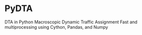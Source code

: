 # PyDTA
DTA in Python
Macroscopic Dynamic Traffic Assignment
Fast and multiprocessing using Cython, Pandas, and Numpy
